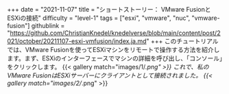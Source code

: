 +++
date = "2021-11-07"
title = "ショートストーリー： VMware FusionとESXiの接続"
difficulty = "level-1"
tags = ["esxi", "vmware", "nuc", "vmware-fusion"]
githublink = "https://github.com/ChristianKnedel/knedelverse/blob/main/content/post/2021/october/20211107-esxi-vmfusion/index.ja.md"
+++
このチュートリアルでは、VMware Fusionを使ってESXiマシンをリモートで操作する方法を紹介します。まず、ESXiのインターフェースでマシンの詳細を呼び出し、「コンソール」をクリックします。
{{< gallery match="images/1/*.png" >}}
これで、私のVMware FusionはESXiサーバーにクライアントとして接続されました。
{{< gallery match="images/2/*.png" >}}
